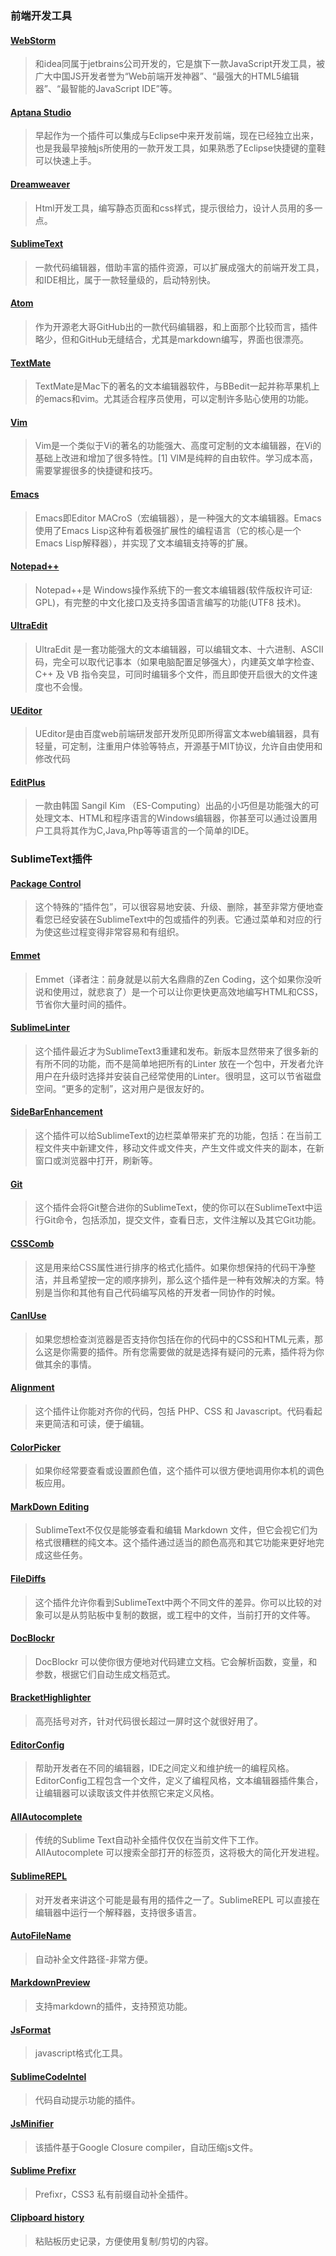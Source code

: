 
### 前端开发工具

#### [WebStorm](http://www.jetbrains.com/webstorm/)
> 和idea同属于jetbrains公司开发的，它是旗下一款JavaScript开发工具，被广大中国JS开发者誉为“Web前端开发神器”、“最强大的HTML5编辑器”、“最智能的JavaScript IDE”等。

#### [Aptana Studio](http://www.aptana.com/)
> 早起作为一个插件可以集成与Eclipse中来开发前端，现在已经独立出来，也是我最早接触js所使用的一款开发工具，如果熟悉了Eclipse快捷键的童鞋可以快速上手。

#### [Dreamweaver](https://helpx.adobe.com/cn/x-productkb/policy-pricing/cs6-CN-product-downloads.html)
> Html开发工具，编写静态页面和css样式，提示很给力，设计人员用的多一点。

#### [SublimeText](http://www.sublimetext.com/)  
> 一款代码编辑器，借助丰富的插件资源，可以扩展成强大的前端开发工具，和IDE相比，属于一款轻量级的，启动特别快。

#### [Atom](https://atom.io/)
> 作为开源老大哥GitHub出的一款代码编辑器，和上面那个比较而言，插件略少，但和GitHub无缝结合，尤其是markdown编写，界面也很漂亮。

#### [TextMate](http://macromates.com/)
> TextMate是Mac下的著名的文本编辑器软件，与BBedit一起并称苹果机上的emacs和vim。尤其适合程序员使用，可以定制许多贴心使用的功能。

#### [Vim](http://www.vim.org/)
> Vim是一个类似于Vi的著名的功能强大、高度可定制的文本编辑器，在Vi的基础上改进和增加了很多特性。[1]  VIM是纯粹的自由软件。学习成本高，需要掌握很多的快捷键和技巧。

#### [Emacs](http://www.gnu.org/software/emacs/)
> Emacs即Editor MACroS（宏编辑器），是一种强大的文本编辑器。Emacs使用了Emacs Lisp这种有着极强扩展性的编程语言（它的核心是一个Emacs Lisp解释器），并实现了文本编辑支持等的扩展。

#### [Notepad++](https://notepad-plus-plus.org/)
> Notepad++是 Windows操作系统下的一套文本编辑器(软件版权许可证: GPL)，有完整的中文化接口及支持多国语言编写的功能(UTF8 技术)。

#### [UltraEdit](http://www.ultraedit.com/)
> UltraEdit 是一套功能强大的文本编辑器，可以编辑文本、十六进制、ASCII 码，完全可以取代记事本（如果电脑配置足够强大），内建英文单字检查、C++ 及 VB 指令突显，可同时编辑多个文件，而且即使开启很大的文件速度也不会慢。

#### [UEditor](http://ueditor.baidu.com/website/)
> UEditor是由百度web前端研发部开发所见即所得富文本web编辑器，具有轻量，可定制，注重用户体验等特点，开源基于MIT协议，允许自由使用和修改代码

#### [EditPlus](https://www.editplus.com/)
> 一款由韩国 Sangil Kim （ES-Computing）出品的小巧但是功能强大的可处理文本、HTML和程序语言的Windows编辑器，你甚至可以通过设置用户工具将其作为C,Java,Php等等语言的一个简单的IDE。

### SublimeText插件

#### [Package Control](https://packagecontrol.io/)
> 这个特殊的“插件包”，可以很容易地安装、升级、删除，甚至非常方便地查看您已经安装在SublimeText中的包或插件的列表。它通过菜单和对应的行为使这些过程变得非常容易和有组织。

#### [Emmet](http://emmet.io/)
> Emmet（译者注：前身就是以前大名鼎鼎的Zen Coding，这个如果你没听说和使用过，就悲哀了）是一个可以让你更快更高效地编写HTML和CSS，节省你大量时间的插件。

####  [Sublime​Linter](http://sublimelinter.com)
> 这个插件最近才为SublimeText3重建和发布。新版本显然带来了很多新的有所不同的功能，而不是简单地把所有的Linter 放在一个包中，开发者允许用户在升级时选择并安装自己经常使用的Linter。很明显，这可以节省磁盘空间。“更多的定制”，这对用户是很友好的。

####  [SideBarEnhancement](https://github.com/titoBouzout/SideBarEnhancements/tree/st3)
> 这个插件可以给SublimeText的边栏菜单带来扩充的功能，包括：在当前工程文件夹中新建文件，移动文件或文件夹，产生文件或文件夹的副本，在新窗口或浏览器中打开，刷新等。

####  [Git](https://github.com/kemayo/sublime-text-git)
> 这个插件会将Git整合进你的SublimeText，使的你可以在SublimeText中运行Git命令，包括添加，提交文件，查看日志，文件注解以及其它Git功能。

####  [CSSComb](http://csscomb.com/)
> 这是用来给CSS属性进行排序的格式化插件。如果你想保持的代码干净整洁，并且希望按一定的顺序排列，那么这个插件是一种有效解决的方案。特别是当你和其他有自己代码编写风格的开发者一同协作的时候。

####  [CanIUse](http://caniuse.com/)
> 如果您想检查浏览器是否支持你包括在你的代码中的CSS和HTML元素，那么这是你需要的插件。所有您需要做的就是选择有疑问的元素，插件将为你做其余的事情。

####  [Alignment](https://github.com/wbond/sublime_alignment)
> 这个插件让你能对齐你的代码，包括 PHP、CSS 和 Javascript。代码看起来更简洁和可读，便于编辑。

####  [ColorPicker](http://weslly.github.io/ColorPicker/)
> 如果你经常要查看或设置颜色值，这个插件可以很方便地调用你本机的调色板应用。

#### [MarkDown Editing](https://github.com/SublimeText-Markdown/MarkdownEditing)
> SublimeText不仅仅是能够查看和编辑 Markdown 文件，但它会视它们为格式很糟糕的纯文本。这个插件通过适当的颜色高亮和其它功能来更好地完成这些任务。

####  [FileDiffs](https://github.com/colinta/SublimeFileDiffs)
> 这个插件允许你看到SublimeText中两个不同文件的差异。你可以比较的对象可以是从剪贴板中复制的数据，或工程中的文件，当前打开的文件等。

####  [DocBlockr](https://github.com/spadgos/sublime-jsdocs)
> DocBlockr 可以使你很方便地对代码建立文档。它会解析函数，变量，和参数，根据它们自动生成文档范式。

####  [BracketHighlighter](https://packagecontrol.io/packages/BracketHighlighter)
> 高亮括号对齐，针对代码很长超过一屏时这个就很好用了。

####  [EditorConfig](https://github.com/sindresorhus/editorconfig-sublime)
> 帮助开发者在不同的编辑器，IDE之间定义和维护统一的编程风格。EditorConfig工程包含一个文件，定义了编程风格，文本编辑器插件集合，让编辑器可以读取该文件并依照它来定义风格。

####  [AllAutocomplete](https://github.com/alienhard/SublimeAllAutocomplete)
> 传统的Sublime Text自动补全插件仅仅在当前文件下工作。AllAutocomplete 可以搜索全部打开的标签页，这将极大的简化开发进程。

####  [SublimeREPL](https://github.com/wuub/SublimeREPL)
> 对开发者来讲这个可能是最有用的插件之一了。SublimeREPL 可以直接在编辑器中运行一个解释器，支持很多语言。

####  [AutoFileName](https://github.com/BoundInCode/AutoFileName)
> 自动补全文件路径-非常方便。

####  [MarkdownPreview](https://github.com/revolunet/sublimetext-markdown-preview)
> 支持markdown的插件，支持预览功能。

####  [JsFormat](https://github.com/jdc0589/JsFormat)
> javascript格式化工具。

####  [SublimeCodeIntel](https://github.com/SublimeCodeIntel/SublimeCodeIntel)
> 代码自动提示功能的插件。

#### [JsMinifier](https://github.com/cgutierrez/JsMinifier)
> 该插件基于Google Closure compiler，自动压缩js文件。

#### [Sublime Prefixr](https://github.com/wbond/sublime_prefixr)
> Prefixr，CSS3 私有前缀自动补全插件。

#### [Clipboard history](https://github.com/kemayo/sublime-text-2-clipboard-history)
> 粘贴板历史记录，方便使用复制/剪切的内容。
